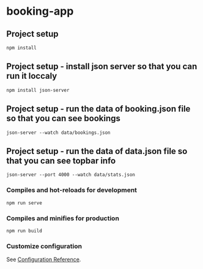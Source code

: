 # booking-app

## Project setup
```
npm install
```


## Project setup - install json server so that you can run it loccaly
```
npm install json-server
```


## Project setup - run the data of booking.json file so that you can see bookings
```
json-server --watch data/bookings.json
```


## Project setup - run the data of data.json file so that you can see topbar info
```
json-server --port 4000 --watch data/stats.json
```


### Compiles and hot-reloads for development
```
npm run serve
```


### Compiles and minifies for production
```
npm run build
```


### Customize configuration
See [Configuration Reference](https://cli.vuejs.org/config/).
